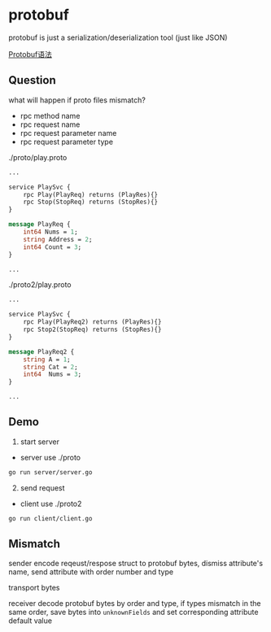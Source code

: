 # protobuf

protobuf is just a serialization/deserialization tool (just like JSON)

[Protobuf语法](https://segmentfault.com/a/1190000007917576)


## Question

what will happen if proto files mismatch?

- rpc method name
- rpc request name
- rpc request parameter name
- rpc request parameter type

./proto/play.proto
```protobuf
...

service PlaySvc {
    rpc Play(PlayReq) returns (PlayRes){}
    rpc Stop(StopReq) returns (StopRes){}
}

message PlayReq {
    int64 Nums = 1;
    string Address = 2;
    int64 Count = 3;
}

...
```

./proto2/play.proto
```protobuf
...

service PlaySvc {
    rpc Play(PlayReq2) returns (PlayRes){}
    rpc Stop2(StopReq) returns (StopRes){}
}

message PlayReq2 {
    string A = 1;
    string Cat = 2;
    int64  Nums = 3;
}

...
```

## Demo

1. start server

- server use ./proto

```bash
go run server/server.go
```


2. send request

- client use ./proto2

```bash
go run client/client.go
```

## Mismatch

sender encode reqeust/respose struct to protobuf bytes, dismiss attribute's name, send attribute with order number and type

transport bytes

receiver decode protobuf bytes by order and type, if types mismatch in the same order, save bytes into `unknownFields` and set corresponding attribute default value
